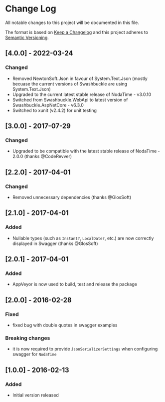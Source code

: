 # Change Log

All notable changes to this project will be documented in this file.

The format is based on [Keep a Changelog](http://keepachangelog.com/)
and this project adheres to [Semantic Versioning](http://semver.org/).

## [4.0.0] - 2022-03-24

### Changed

- Removed NewtonSoft.Json in favour of System.Text.Json (mostly becuase the current versions of Swashbuckle are using System.Text.Json)
- Upgraded to the current latest stable release of NodaTime - v3.0.10
- Switched from Swashbuckle.WebApi to latest version of Swashbuckle.AspNetCore - v6.3.0
- Switched to xunit (v2.4.2) for unit testing

## [3.0.0] - 2017-07-29

### Changed

- Upgraded to be compatible with the latest stable release of NodaTime - 2.0.0 (thanks @CodeRevver)

## [2.2.0] - 2017-04-01

### Changed

- Removed unnecessary dependencies (thanks @GlosSoft)

## [2.1.0] - 2017-04-01

### Added

- Nullable types (such as `Instant?`, `LocalDate?`, etc.) are now correctly displayed in Swagger (thanks @GlosSoft)

## [2.0.1] - 2017-04-01

### Added

- AppVeyor is now used to build, test and release the package

## [2.0.0] - 2016-02-28

### Fixed

- fixed bug with double quotes in swagger examples

### Breaking changes

- it is now required to provide `JsonSerializerSettings` when configuring swagger for `NodaTime`

## [1.0.0] - 2016-02-13

### Added

- Initial version released
